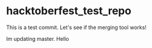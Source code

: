 # hacktoberfest_test_repo

This is a test commit. Let's see if the merging tool works!



Im updating master. Hello


